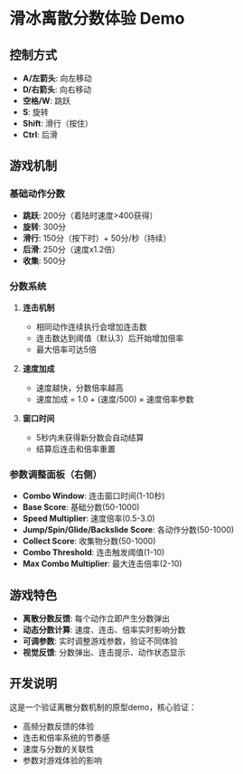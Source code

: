 # 滑冰离散分数体验 Demo

## 控制方式
- **A/左箭头**: 向左移动
- **D/右箭头**: 向右移动  
- **空格/W**: 跳跃
- **S**: 旋转
- **Shift**: 滑行（按住）
- **Ctrl**: 后滑

## 游戏机制

### 基础动作分数
- **跳跃**: 200分（着陆时速度>400获得）
- **旋转**: 300分
- **滑行**: 150分（按下时）+ 50分/秒（持续）
- **后滑**: 250分（速度x1.2倍）
- **收集**: 500分

### 分数系统
1. **连击机制**
   - 相同动作连续执行会增加连击数
   - 连击数达到阈值（默认3）后开始增加倍率
   - 最大倍率可达5倍

2. **速度加成**
   - 速度越快，分数倍率越高
   - 速度加成 = 1.0 + (速度/500) × 速度倍率参数

3. **窗口时间**
   - 5秒内未获得新分数会自动结算
   - 结算后连击和倍率重置

### 参数调整面板（右侧）
- **Combo Window**: 连击窗口时间(1-10秒)
- **Base Score**: 基础分数(50-1000)
- **Speed Multiplier**: 速度倍率(0.5-3.0)
- **Jump/Spin/Glide/Backslide Score**: 各动作分数(50-1000)
- **Collect Score**: 收集物分数(50-1000)
- **Combo Threshold**: 连击触发阈值(1-10)
- **Max Combo Multiplier**: 最大连击倍率(2-10)

## 游戏特色
- **离散分数反馈**: 每个动作立即产生分数弹出
- **动态分数计算**: 速度、连击、倍率实时影响分数
- **可调参数**: 实时调整游戏参数，验证不同体验
- **视觉反馈**: 分数弹出、连击提示、动作状态显示

## 开发说明
这是一个验证离散分数机制的原型demo，核心验证：
- 高频分数反馈的体验
- 连击和倍率系统的节奏感
- 速度与分数的关联性
- 参数对游戏体验的影响 